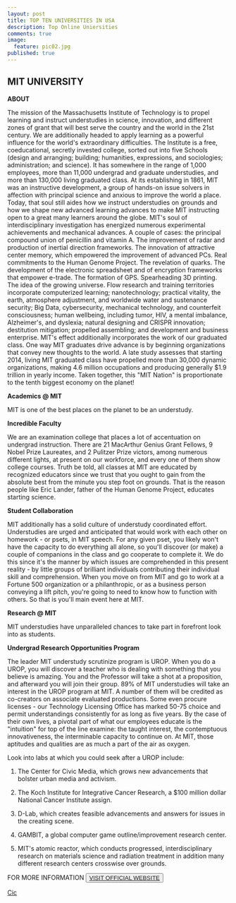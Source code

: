 ```yaml
---
layout: post
title: TOP TEN UNIVERSITIES IN USA
description: Top Online Uniersities
comments: true
image:
  feature: pic02.jpg
published: true
---
```

## MIT UNIVERSITY ##

**ABOUT**

The mission of the Massachusetts Institute of Technology is to propel learning and instruct understudies in science, innovation, and different zones of grant that will best serve the country and the world in the 21st century. We are additionally headed to apply learning as a powerful influence for the world's extraordinary difficulties. The Institute is a free, coeducational, secretly invested college, sorted out into five Schools (design and arranging; building; humanities, expressions, and sociologies; administration; and science). It has somewhere in the range of 1,000 employees, more than 11,000 undergrad and graduate understudies, and more than 130,000 living graduated class. At its establishing in 1861, MIT was an instructive development, a group of hands-on issue solvers in affection with principal science and anxious to improve the world a place. Today, that soul still aides how we instruct understudies on grounds and how we shape new advanced learning advances to make MIT instructing open to a great many learners around the globe. MIT's soul of interdisciplinary investigation has energized numerous experimental achievements and mechanical advances. A couple of cases: the principal compound union of penicillin and vitamin A. The improvement of radar and production of inertial direction frameworks. The innovation of attractive center memory, which empowered the improvement of advanced PCs. Real commitments to the Human Genome Project. The revelation of quarks. The development of the electronic spreadsheet and of encryption frameworks that empower e-trade. The formation of GPS. Spearheading 3D printing. The idea of the growing universe. Flow research and training territories incorporate computerized learning; nanotechnology; practical vitality, the earth, atmosphere adjustment, and worldwide water and sustenance security; Big Data, cybersecurity, mechanical technology, and counterfeit consciousness; human wellbeing, including tumor, HIV, a mental imbalance, Alzheimer's, and dyslexia; natural designing and CRISPR innovation; destitution mitigation; propelled assembling; and development and business enterprise. MIT's effect additionally incorporates the work of our graduated class. One way MIT graduates drive advance is by beginning organizations that convey new thoughts to the world. A late study assesses that starting 2014, living MIT graduated class have propelled more than 30,000 dynamic organizations, making 4.6 million occupations and producing generally $1.9 trillion in yearly income. Taken together, this "MIT Nation" is proportionate to the tenth biggest economy on the planet!

**Academics @ MIT**

MIT is one of the best places on the planet to be an understudy.

**Incredible Faculty**

We are an examination college that places a lot of accentuation on undergrad instruction. There are 21 MacArthur Genius Grant Fellows, 9 Nobel Prize Laureates, and 2 Pulitzer Prize victors, among numerous different lights, at present on our workforce, and every one of them show college courses. Truth be told, all classes at MIT are educated by recognized educators since we trust that you ought to gain from the absolute best from the minute you step foot on grounds. That is the reason people like Eric Lander, father of the Human Genome Project, educates starting science.

**Student Collaboration**

MIT additionally has a solid culture of understudy coordinated effort. Understudies are urged and anticipated that would work with each other on homework - or psets, in MIT speech. For any given pset, you likely won't have the capacity to do everything all alone, so you'll discover (or make) a couple of companions in the class and go cooperate to complete it. We do this since it's the manner by which issues are comprehended in this present reality - by little groups of brilliant individuals contributing their individual skill and comprehension. When you move on from MIT and go to work at a Fortune 500 organization or a philanthropic, or as a business person conveying a lift pitch, you're going to need to know how to function with others. So that is you'll main event here at MIT.

**Research @ MIT**

MIT understudies have unparalleled chances to take part in forefront look into as students.

**Undergrad Research Opportunities Program**

The leader MIT understudy scrutinize program is UROP. When you do a UROP, you will discover a teacher who is dealing with something that you believe is amazing. You and the Professor will take a shot at a proposition, and afterward you will join their group. 89% of MIT understudies will take an interest in the UROP program at MIT. A number of them will be credited as co-creators on associate evaluated productions. Some even procure licenses - our Technology Licensing Office has marked 50-75 choice and permit understandings consistently for as long as five years. By the case of their own lives, a pivotal part of what our employees educate is the "intuition" for top of the line examine: the taught interest, the contemptuous innovativeness, the interminable capacity to continue on. At MIT, those aptitudes and qualities are as much a part of the air as oxygen.

Look into labs at which you could seek after a UROP include:

1. The Center for Civic Media, which grows new advancements that bolster urban media and activism.

2. The Koch Institute for Integrative Cancer Research, a $100 million dollar National Cancer Institute assign.

3. D-Lab, which creates feasible advancements and answers for issues in the creating scene.

4. GAMBIT, a global computer game outline/improvement research center.

5. MIT's atomic reactor, which conducts progressed, interdisciplinary research on materials science and radiation treatment in addition many different research centers crosswise over grounds.

FOR MORE INFORMATION
<button><a href="http://web.mit.edu/">VISIT OFFICIAL WEBSITE</a></button>

[Cic](/topten/top-online-uniersities2/)
